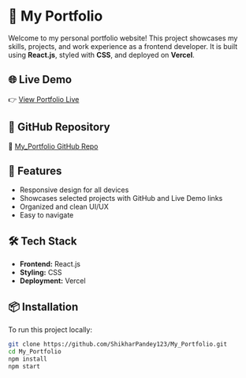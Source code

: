 # 💼 My Portfolio

Welcome to my personal portfolio website! This project showcases my skills, projects, and work experience as a frontend developer. It is built using **React.js**, styled with **CSS**, and deployed on **Vercel**.

## 🌐 Live Demo

👉 [View Portfolio Live](https://my-portfolio-silk-beta-97.vercel.app/)

## 📁 GitHub Repository

🔗 [My_Portfolio GitHub Repo](https://github.com/ShikharPandey123/My_Portfolio.git)

## 🚀 Features

- Responsive design for all devices
- Showcases selected projects with GitHub and Live Demo links
- Organized and clean UI/UX
- Easy to navigate

## 🛠️ Tech Stack

- **Frontend:** React.js
- **Styling:** CSS
- **Deployment:** Vercel

## 📦 Installation

To run this project locally:

```bash
git clone https://github.com/ShikharPandey123/My_Portfolio.git
cd My_Portfolio
npm install
npm start
